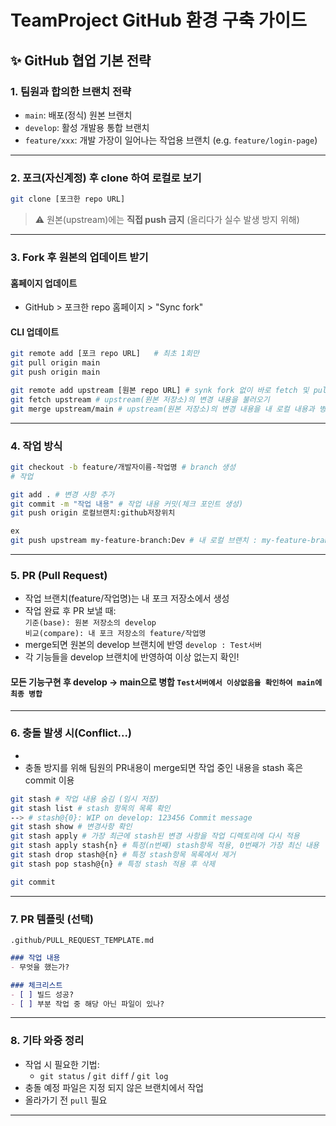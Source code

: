 # TeamProject GitHub 환경 구축 가이드

## ✨ GitHub 협업 기본 전략

### 1. 팀원과 합의한 브랜치 전략

- `main`: 배포(정식) 원본 브랜치
- `develop`: 활성 개발용 통합 브랜치
- `feature/xxx`: 개발 가장이 일어나는 작업용 브랜치 (e.g. `feature/login-page`)

---

### 2. 포크(자신계정) 후 clone 하여 로컬로 보기

```bash
git clone [포크한 repo URL]
```

> ⚠ 원본(upstream)에는 **직접 push 금지** (올리다가 실수 발생 방지 위해)

---

### 3. Fork 후 원본의 업데이트 받기

#### 홈페이지 업데이트

- GitHub > 포크한 repo 홈페이지 > "Sync fork"

#### CLI 업데이트

```bash
git remote add [포크 repo URL]   # 최초 1회만
git pull origin main
git push origin main
```

```bash
git remote add upstream [원본 repo URL] # synk fork 없이 바로 fetch 및 pull 원할 때 추가
git fetch upstream # upstream(원본 저장소)의 변경 내용을 불러오기
git merge upstream/main # upstream(원본 저장소)의 변경 내용을 내 로컬 내용과 병합
```
---

### 4. 작업 방식

```bash
git checkout -b feature/개발자이름-작업명 # branch 생성
# 작업

git add . # 변경 사항 추가
git commit -m "작업 내용" # 작업 내용 커밋(체크 포인트 생성)
git push origin 로컬브랜치:github저장위치

ex
git push upstream my-feature-branch:Dev # 내 로컬 브랜치 : my-feature-branch / github 내 브랜치 : Dev
```

---

### 5. PR (Pull Request)

- 작업 브랜치(feature/작업명)는 내 포크 저장소에서 생성
- 작업 완료 후 PR 보낼 때: \
  `기준(base): 원본 저장소의 develop` \
  `비교(compare): 내 포크 저장소의 feature/작업명`
- merge되면 원본의 develop 브랜치에 반영 `develop : Test서버`
- 각 기능들을 develop 브랜치에 반영하여 이상 없는지 확인!
#### 모든 기능구현 후 develop → main으로 병합 `Test서버에서 이상없음을 확인하여 main에 최종 병합`

---

### 6. 충돌 발생 시(Conflict...)

- 
- 충돌 방지를 위해 팀원의 PR내용이 merge되면 작업 중인 내용을 stash 혹은 commit 이용
```bash
git stash # 작업 내용 숨김 (임시 저장)
git stash list # stash 항목의 목록 확인
--> # stash@{0}: WIP on develop: 123456 Commit message
git stash show # 변경사항 확인
git stash apply # 가장 최근에 stash된 변경 사항을 작업 디렉토리에 다시 적용
git stash apply stash{n} # 특정(n번째) stash항목 적용, 0번째가 가장 최신 내용
git stash drop stash@{n} # 특정 stash항목 목록에서 제거
git stash pop stash@{n} # 특정 stash 적용 후 삭제
```

```bash
git commit 
```

---

### 7. PR 템플릿 (선택)

`.github/PULL_REQUEST_TEMPLATE.md`

```md
### 작업 내용
- 무엇을 했는가?

### 체크리스트
- [ ] 빌드 성공?
- [ ] 부분 작업 중 해당 아닌 파일이 있나?
```

---

### 8. 기타 와중 정리

- 작업 시 필요한 기법:
  - `git status` / `git diff` / `git log`
- 충돌 예정 파일은 지정 되지 않은 브랜치에서 작업
- 올라가기 전 `pull` 필요

---

